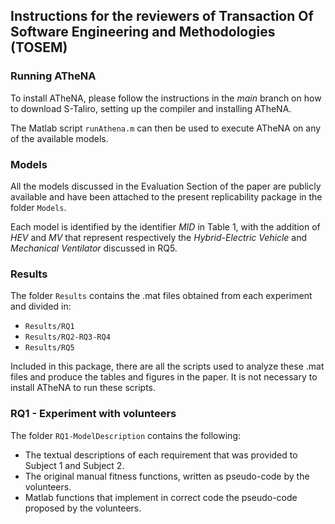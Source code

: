 ## Instructions for the reviewers of Transaction Of Software Engineering and Methodologies (TOSEM)

### Running ATheNA

To install ATheNA, please follow the instructions in the *main* branch on how to download S-Taliro, setting up the compiler and installing ATheNA.  


The Matlab script `runAthena.m` can then be used to execute ATheNA on any of the available models.  

### Models
All the models discussed in the Evaluation Section of the paper are publicly available and have been attached to the present replicability package in the folder `Models`.

Each model is identified by the identifier *MID* in Table 1, with the addition of *HEV* and *MV* that represent respectively the *Hybrid-Electric Vehicle* and *Mechanical Ventilator* discussed in RQ5.

### Results
The folder `Results` contains the .mat files obtained from each experiment and divided in:

* `Results/RQ1`
* `Results/RQ2-RQ3-RQ4`
* `Results/RQ5`

Included in this package, there are all the scripts used to analyze these .mat files and produce the tables and figures in the paper.
It is not necessary to install ATheNA to run these scripts.

### RQ1 - Experiment with volunteers
The folder `RQ1-ModelDescription` contains the following:

* The textual descriptions of each requirement that was provided to Subject 1 and Subject 2.
* The original manual fitness functions, written as pseudo-code by the volunteers.
* Matlab functions that implement in correct code the pseudo-code proposed by the volunteers.